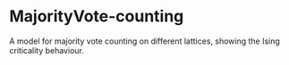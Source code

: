 # MajorityVote-counting
A model for majority vote counting on different lattices, showing the Ising criticality behaviour. 
